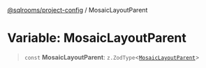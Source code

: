 [@sqlrooms/project-config](../index.md) / MosaicLayoutParent

# Variable: MosaicLayoutParent

> `const` **MosaicLayoutParent**: `z.ZodType`\<[`MosaicLayoutParent`](../type-aliases/MosaicLayoutParent.md)\>
